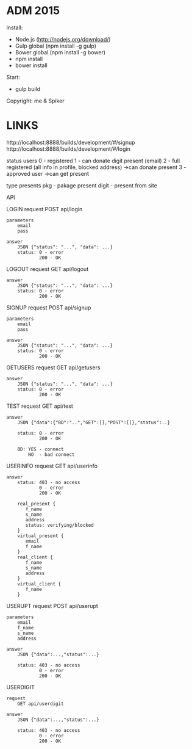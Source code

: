ADM 2015
================

Install:
- Node.js (http://nodejs.org/download/)
- Gulp global (npm install -g gulp)
- Bower global (npm install -g bower)
- npm install
- bower install

Start:
- gulp build

Copyright: me & Spiker

LINKS
===============
http://localhost:8888/builds/development/#/signup
http://localhost:8888/builds/development/#/login

status users
0 - registered
1 - can donate digit present (email)
2 - full registered (all info in profile, blocked address) ->can donate present
3 - approved user  ->can get present

type presents
pkg     -   pakage present
digit   -   present from site

API

LOGIN
    request
        POST api/login

    parameters
        email
        pass

    answer
        JSON {"status": "...", "data": ...}
        status: 0 - error
                200 - OK

LOGOUT
    request
        GET api/logout

    answer
        JSON {"status": "...", "data": ...}
        status: 0 - error
                200 - OK

SIGNUP
    request
        POST api/signup

    parameters
        email
        pass

    answer
        JSON {"status": "...", "data": ...}
        status: 0 - error
                200 - OK

GETUSERS
    request
        GET api/getusers

    answer
        JSON {"status": "...", "data": ...}
        status: 0 - error
                200 - OK

TEST
    request
        GET api/test

    answer
        JSON {"data":{"BD":"..","GET":[],"POST":[]},"status":..}

        status: 0 - error
                200 - OK

        BD: YES - connect
            NO  - bad connect

USERINFO
    request
        GET api/userinfo

    answer
        status: 403 - no access
                0 - error
                200 - OK

        real_present {
           f_name
           s_name
           address
           status: verifying/blocked
        }
        virtual_present {
           email
           f_name
        }
        real_client {
           f_name
           s_name
           address
        }
        virtual_client {
           f_name
        }

USERUPT
    request
        POST api/userupt

    parameters
        email
        f_name
        s_name
        address

    answer
        JSON {"data":...,"status":...}

        status: 403 - no access
                0 - error
                200 - OK

USERDIGIT

    request
        GET api/userdigit

    answer
        JSON {"data":...,"status":...}

        status: 403 - no access
                0 - error
                200 - OK
